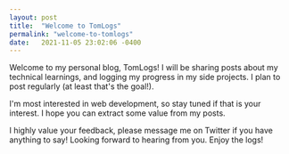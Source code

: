 ```yaml
---
layout: post
title:  "Welcome to TomLogs"
permalink: "welcome-to-tomlogs"
date:   2021-11-05 23:02:06 -0400
---
```


Welcome to my personal blog, TomLogs! I will be sharing posts about my technical learnings, and logging my progress in my side projects. I plan to post regularly (at least that's the goal!).

I'm most interested in web development, so stay tuned if that is your interest. I hope you can extract some value from my posts.

I highly value your feedback, please message me on Twitter if you have anything to say! Looking forward to hearing from you. Enjoy the logs!

